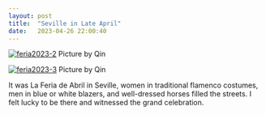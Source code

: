 ```yaml
---
layout: post
title:  "Seville in Late April"
date:   2023-04-26 22:00:40
---
```

<a href="https://ibb.co/v3j51zj"><img src="https://i.ibb.co/K2rZ6yr/feria2023-2.jpg" alt="feria2023-2" border="0"></a>
Picture by Qin

<a href="https://ibb.co/c8kG0tz"><img src="https://i.ibb.co/7pjwPV7/feria2023-3.jpg" alt="feria2023-3" border="0"></a>
Picture by Qin

It was La Feria de Abril in Seville, women in traditional flamenco costumes, men in blue or white blazers, and well-dressed horses filled the streets. I felt lucky to be there and witnessed the grand celebration.